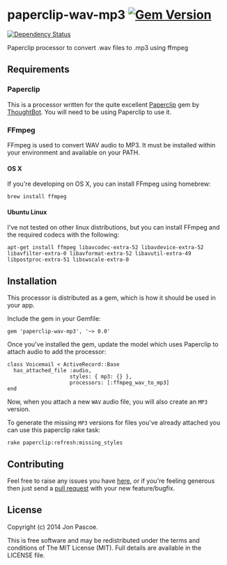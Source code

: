 # paperclip-wav-mp3 [![Gem Version](https://badge.fury.io/rb/paperclip-wav-mp3.png)](http://badge.fury.io/rb/paperclip-wav-mp3)

[![Dependency Status](https://gemnasium.com/pacso/paperclip-wav-mp3.png)](https://gemnasium.com/pacso/paperclip-wav-mp3)

Paperclip processor to convert .wav files to .mp3 using ffmpeg

## Requirements

### Paperclip

This is a processor written for the quite excellent [Paperclip](https://github.com/thoughtbot/paperclip) gem by [ThoughtBot](https://github.com/thoughtbot). You will need to be using Paperclip to use it.

### FFmpeg

FFmpeg is used to convert WAV audio to MP3. It must be installed within your environment and available on your PATH.

#### OS X

If you're developing on OS X, you can install FFmpeg using homebrew:

```
brew install ffmpeg
```

#### Ubuntu Linux

I've not tested on other linux distributions, but you can install FFmpeg and the required codecs with the following:

```
apt-get install ffmpeg libavcodec-extra-52 libavdevice-extra-52 libavfilter-extra-0 libavformat-extra-52 libavutil-extra-49 libpostproc-extra-51 libswscale-extra-0
```

## Installation

This processor is distributed as a gem, which is how it should be used in your app.

Include the gem in your Gemfile:

```
gem 'paperclip-wav-mp3', '~> 0.0'
```

Once you've installed the gem, update the model which uses Paperclip to attach audio to add the processor:

```
class Voicemail < ActiveRecord::Base
  has_attached_file :audio,
                    styles: { mp3: {} },
                    processors: [:ffmpeg_wav_to_mp3]
end
```

Now, when you attach a new `WAV` audio file, you will also create an `MP3` version.

To generate the missing `MP3` versions for files you've already attached you can use this paperclip rake task:

```
rake paperclip:refresh:missing_styles
```

## Contributing

Feel free to raise any issues you have [here](https://github.com/pacso/paperclip-wav-mp3/issues), or if you're feeling generous then just send a [pull request](https://github.com/pacso/paperclip-wav-mp3/compare/) with your new feature/bugfix.

## License

Copyright (c) 2014 Jon Pascoe.

This is free software and may be redistributed under the terms and conditions of The MIT License (MIT). Full details are available in the LICENSE file.
